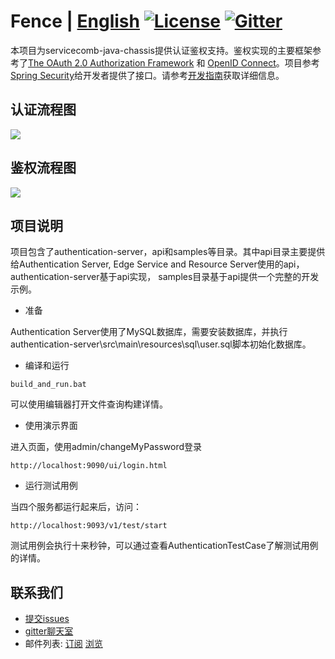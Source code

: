 # Fence | [English](README.md) [![License](https://img.shields.io/badge/license-Apache%202-4EB1BA.svg)](https://www.apache.org/licenses/LICENSE-2.0.html) [![Gitter](https://img.shields.io/badge/ServiceComb-Gitter-ff69b4.svg)](https://gitter.im/ServiceCombUsers/Lobby)

本项目为servicecomb-java-chassis提供认证鉴权支持。鉴权实现的主要框架参考了[The OAuth 2.0 Authorization Framework](https://tools.ietf.org/html/rfc6749) 和 [OpenID Connect](https://openid.net/connect/)。项目参考[Spring Security](https://spring.io/projects/spring-security)给开发者提供了接口。请参考[开发指南](docs/zh_CN/developersGuide.md)获取详细信息。

## 认证流程图

![](docs/authentication.png)


## 鉴权流程图

![](docs/authorization.png)

## 项目说明

项目包含了authentication-server，api和samples等目录。其中api目录主要提供给Authentication Server, Edge Service and Resource Server使用的api，authentication-server基于api实现， samples目录基于api提供一个完整的开发示例。

* 准备

Authentication Server使用了MySQL数据库，需要安装数据库，并执行authentication-server\src\main\resources\sql\user.sql脚本初始化数据库。

* 编译和运行

```
build_and_run.bat
```

可以使用编辑器打开文件查询构建详情。

* 使用演示界面

进入页面，使用admin/changeMyPassword登录
```
http://localhost:9090/ui/login.html
```

* 运行测试用例

当四个服务都运行起来后，访问：

```
http://localhost:9093/v1/test/start
```

测试用例会执行十来秒钟，可以通过查看AuthenticationTestCase了解测试用例的详情。

## 联系我们
* [提交issues](https://issues.apache.org/jira/browse/SCB)
* [gitter聊天室](https://gitter.im/ServiceCombUsers/Lobby)
* 邮件列表: [订阅](mailto:dev-subscribe@servicecomb.apache.org) [浏览](https://lists.apache.org/list.html?dev@servicecomb.apache.org)
